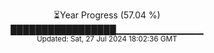 <p align="center">
⏳Year Progress (57.04 %)<br>
█████████████████▁▁▁▁▁▁▁▁▁▁▁▁▁ <br>
<sub>Updated: Sat, 27 Jul 2024 18:02:36 GMT</sub>
</p>

